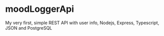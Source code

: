 # moodLoggerApi
My very first, simple REST API with user info, Nodejs, Express, Typescript, JSON and PostgreSQL
